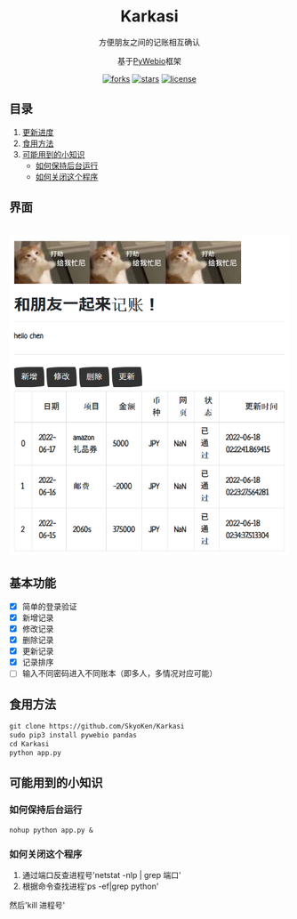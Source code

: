 <div align="center">
  <h1>Karkasi</h1>
  <p>方便朋友之间的记账相互确认</p>
  <p>基于<a href="https://www.pyweb.io/">PyWebio</a>框架</p>
  <p>
  <a href="https://github.com/SkyoKen/Karkasi"><img src="https://img.shields.io/github/forks/SkyoKen/Karkasi.svg" alt="forks"></a>
  <a href="https://github.com/SkyoKen/Karkasi"><img src="https://img.shields.io/github/stars/SkyoKen/Karkasi.svg" alt="stars"></a>
  <a href="https://github.com/SkyoKen/Karkasi"><img src="https://img.shields.io/github/license/SkyoKen/Karkasi.svg" alt="license"></a>
  </p>
</div>

## 目录
1. [更新进度](#更新进度)  
2. [食用方法](#食用方法)
3. [可能用到的小知识](#可能用到的小知识)  
    - [如何保持后台运行](#如何保持后台运行)  
    - [如何关闭这个程序](#如何关闭这个程序)  

## 界面
<br/>
<img src="./images/ui.png">
<br/>

## 基本功能
- [x] 简单的登录验证
- [x] 新增记录
- [x] 修改记录
- [x] 删除记录
- [x] 更新记录
- [x] 记录排序
- [ ] 输入不同密码进入不同账本（即多人，多情况对应可能）

## 食用方法
```shell
git clone https://github.com/SkyoKen/Karkasi
sudo pip3 install pywebio pandas
cd Karkasi
python app.py
```

## 可能用到的小知识
### 如何保持后台运行
```
nohup python app.py & 
```
### 如何关闭这个程序
1. 通过端口反查进程号'netstat -nlp | grep 端口'
2. 根据命令查找进程'ps -ef|grep python'

然后'kill 进程号'


